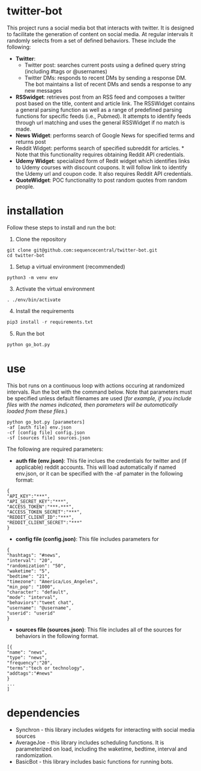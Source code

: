 # twitter-bot
This project runs a social media bot that interacts with twitter. It is designed to facilitate the generation of content on social media. At regular intervals it randomly selects from a set of defined behaviors. These include the following:
- **Twitter**: 
  - Twitter post: searches current posts using a defined query string (including #tags or @usernames)
  - Twitter DMs: responds to recent DMs by sending a response DM. The bot maintains a list of recent DMs and sends a response to any new messages 
- **RSSwidget**: retrieves post from an RSS feed and composes a twitter post based on the title, content and article link. The RSSWidget contains a general parsing function as well as a range of predefined parsing functions for specific feeds (i.e., Pubmed). It attempts to identify feeds through url matching and uses the general RSSWidget if no match is made.
- **News Widget**: performs search of Google News for specified terms and returns post
- Reddit Widget: performs search of specified subreddit for articles. * Note that this functionality requires obtaining Reddit API credentials.
- **Udemy Widget**: specialized form of Redit widget which identifies links to Udemy courses with discount coupons. It will follow link to identify the Udemy url and coupon code. It also requires Reddit API credentials.
- **QuoteWidget**: POC functionality to post random quotes from random people.

# installation
Follow these steps to install and run the bot:

1. Clone the repository
```
git clone git@github.com:sequencecentral/twitter-bot.git
cd twitter-bot
```

1. Setup a virtual environment (recommended)
```pythons
python3 -m venv env
```

3. Activate the virtual environment
```
. ./env/bin/activate
```

4. Install the requirements
```python
pip3 install -r requirements.txt
```

5. Run the bot
```python
python go_bot.py
```

# use
This bot runs on a continuous loop with actions occuring at randomized intervals. Run the bot with the command below. Note that parameters must be specified unless default filenames are used (*for example, if you include files with the names indicated, then parameters will be automatically loaded from these files.*)
```
python go_bot.py [parameters]
-af [auth file] env.json
-cf [config file] config.json
-sf [sources file] sources.json
```



The following are required parameters:
- **auth file (env.json)**: This file inclues the credentials for twitter and (if applicable) reddit accounts. This will load automatically if named env.json, or it can be specified with the -af pamater in the following format:
```
{
"API_KEY":"***",
"API_SECRET_KEY":"***",
"ACCESS_TOKEN":"***-***",
"ACCESS_TOKEN_SECRET":"***",
"REDDIT_CLIENT_ID":"***",
"REDDIT_CLIENT_SECRET":"***"
}
```

- **config file (config.json)**: This file includes parameters for 
```
{
"hashtags": "#news",
"interval": "20",
"randomization": "50",
"waketime": "5",
"bedtime": "21",
"timezone": "America/Los_Angeles",
"min_pop": "1000",
"character": "default",
"mode": "interval",
"behaviors":"tweet chat",
"username": "@username",
"userid": "userid"
}
```

- **sources file (sources.json)**: This file includes all of the sources for behaviors in the following format.
```
[{
"name": "news",
"type": "news",
"frequency":"20",
"terms":"tech or technology",
"addtags":"#news"
}
...
]
```

# dependencies
- Synchron - this library includes widgets for interacting with social media sources
- AverageJoe - this library includes scheduling functions. It is parameterized on load, including the waketime, bedtime, interval and randomization.
- BasicBot - this library includes basic functions for running bots.